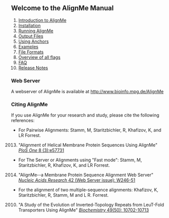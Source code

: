 ## Welcome to the AlignMe Manual

1. [Introduction to AlignMe](Intro.md)
2. [Installation](Install.md)
3. [Running AlignMe](Running.md)
4. [Output Files](Output.md)
5. [Using Anchors](Anchors.md)
6. [Examples](Examples.md)
7. [File Formats](Formats.md)
8. [Overview of all flags](Flag_overview.md)
9. [FAQ](FAQ.md)
10. [Release Notes](Release_Notes.md)

### Web Server
A webserver of AlignMe is available at
<http://www.bioinfo.mpg.de/AlignMe>

### Citing AlignMe
If you use AlignMe for your research and study, please cite the following references:

- For Pairwise Alignments:
Stamm, M, Staritzbichler, R, Khafizov, K, and LR Forrest. 
2013. "Alignment of Helical Membrane Protein Sequences Using AlignMe" [*PloS One* 8 (3):e57731](https://doi.org/10.1371/journal.pone.0057731)

- For The Server or Alignments using "Fast mode":
Stamm, M, Staritzbichler, R, Khafizov, K, and LR Forrest. 
2014. "AlignMe\--a Membrane Protein Sequence Alignment Web Server" [*Nucleic Acids Research* 42 (Web Server issue): W246-51](https://doi.org/10.1093/nar/gku291)

- For the alignment of two multiple-sequence alignments: 
Khafizov, K, Staritzbichler, R, Stamm, M and L R. Forrest.
2010. "A Study of the Evolution of Inverted-Topology Repeats from LeuT-Fold Transporters Using AlignMe" [*Biochemistry* 49(50): 10702-10713](https://doi.org/10.1021/bi101256x)
